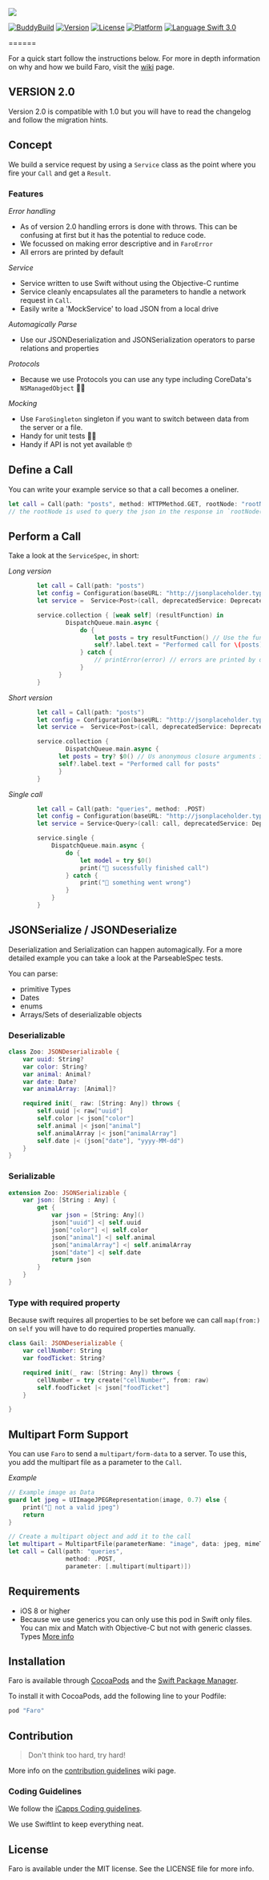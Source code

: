 ![](./Images/FaroShield.jpg)

[![BuddyBuild](https://dashboard.buddybuild.com/api/statusImage?appID=57ea1d04856a610100f8208a&branch=develop&build=latest)](https://dashboard.buddybuild.com/apps/57ea1d04856a610100f8208a/build/latest)
 [![Version](https://img.shields.io/cocoapods/v/Faro.svg?style=flat)](http://cocoapods.org/pods/Faro) [![License](https://img.shields.io/cocoapods/l/Faro.svg?style=flat)](http://cocoapods.org/pods/Faro) [![Platform](https://img.shields.io/cocoapods/p/Faro.svg?style=flat)](http://cocoapods.org/pods/Faro)
[![Language Swift 3.0](https://img.shields.io/badge/Language-Swift%203.0-orange.svg?style=flat)](https://swift.org)

======

For a quick start follow the instructions below. For more in depth information on why and how we build Faro, visit the [wiki](https://github.com/icapps/ios-faro/wiki) page.

## VERSION 2.0

Version 2.0 is compatible with 1.0 but you will have to read the changelog and follow the migration hints.

## Concept
We build a service request by using a `Service` class as the point where you fire your `Call` and get a `Result`.

### Features

*Error handling*
* As of version 2.0 handling errors is done with throws. This can be confusing at first but it has the potential to reduce code.
* We focussed on making error descriptive and in `FaroError`
* All errors are printed by default

*Service*
* Service written to use Swift without using the Objective-C runtime
* Service cleanly encapsulates all the parameters to handle a network request in `Call`.
* Easily write a 'MockService' to load JSON from a local drive

*Automagically Parse*
* Use our JSONDeserialization and JSONSerialization operators to parse relations and properties

*Protocols*
* Because we use Protocols you can use any type including CoreData's `NSManagedObject` 💪🏼

*Mocking*
* Use `FaroSingleton` singleton if you want to switch between data from the server or a file.
* Handy for unit tests 💪🏼
* Handy if API is not yet available 🤓

## Define a Call

You can write your example service so that a call becomes a oneliner.
```Swift
let call = Call(path: "posts", method: HTTPMethod.GET, rootNode: "rootNode")
// the rootNode is used to query the json in the response in `rootNode(from json:)`
```
## Perform a Call

Take a look at the `ServiceSpec`, in short:

*Long version*
```swift
        let call = Call(path: "posts")
        let config = Configuration(baseURL: "http://jsonplaceholder.typicode.com"
        let service =  Service<Post>(call, deprecatedService: DeprecatedService(configuration: config)

        service.collection { [weak self] (resultFunction) in
      			DispatchQueue.main.async {
      				do {
      					let posts = try resultFunction() // Use the function to get the result or the error trown
      					self?.label.text = "Performed call for \(posts)"
      				} catch {
      					// printError(error) // errors are printed by default so you could leave this out
      				}
			  }
		}
```

*Short version*
```swift
        let call = Call(path: "posts")
        let config = Configuration(baseURL: "http://jsonplaceholder.typicode.com"
        let service =  Service<Post>(call, deprecatedService: DeprecatedService(configuration: config)

        service.collection {
      			DispatchQueue.main.async {
              let posts = try? $0() // Us anonymous closure arguments if you are comfortable with the syntax
              self?.label.text = "Performed call for posts"
			  }
		}
```

*Single call*
```swift
        let call = Call(path: "queries", method: .POST)
        let config = Configuration(baseURL: "http://jsonplaceholder.typicode.com"
        let service = Service<Query>(call: call, deprecatedService: DeprecatedService(configuration: config))

        service.single {
            DispatchQueue.main.async {
                do {
                    let model = try $0()
                    print("🙏 sucessfully finished call")
                } catch {
                    print("👿 something went wrong")
                }
            }
        }
```

## JSONSerialize / JSONDeserialize

Deserialization and Serialization can happen automagically. For a more detailed example you can take a look at the ParseableSpec tests.

You can parse:

* primitive Types
* Dates
* enums
* Arrays/Sets of deserializable objects

### Deserializable

```swift
class Zoo: JSONDeserializable {
    var uuid: String?
    var color: String?
    var animal: Animal?
    var date: Date?
    var animalArray: [Animal]?

    required init(_ raw: [String: Any]) throws {
        self.uuid |< raw["uuid"]
        self.color |< json["color"]
        self.animal |< json["animal"]
        self.animalArray |< json["animalArray"]
        self.date |< (json["date"], "yyyy-MM-dd")
    }
}

```
### Serializable

```swift
extension Zoo: JSONSerializable {
    var json: [String : Any] {
        get {
            var json = [String: Any]()
            json["uuid"] <| self.uuid
            json["color"] <| self.color
            json["animal"] <| self.animal
            json["animalArray"] <| self.animalArray
            json["date"] <| self.date
            return json
        }
    }
}
```

### Type with required property

Because swift requires all properties to be set before we can call `map(from:)` on `self` you will have to do required properties manually.

```swift
class Gail: JSONDeserializable {
    var cellNumber: String
    var foodTicket: String?

    required init(_ raw: [String: Any]) throws {
        cellNumber = try create("cellNumber", from: raw)
        self.foodTicket |< json["foodTicket"]
    }

}
```

## Multipart Form Support

You can use `Faro` to send a `multipart/form-data` to a server. To use this, you add the multipart file as a parameter to the `Call`.

*Example*

```swift
// Example image as Data
guard let jpeg = UIImageJPEGRepresentation(image, 0.7) else {
    print("👿 not a valid jpeg")
    return
}

// Create a multipart object and add it to the call
let multipart = MultipartFile(parameterName: "image", data: jpeg, mimeType: .jpeg)
let call = Call(path: "queries",
                method: .POST,
                parameter: [.multipart(multipart)])
```

## Requirements

- iOS 8 or higher
- Because we use generics you can only use this pod in Swift only files. You can mix and Match with Objective-C but not with generic classes.  Types [More info](https://developer.apple.com/library/ios/documentation/Swift/Conceptual/BuildingCocoaApps/InteractingWithObjective-CAPIs.html#//apple_ref/doc/uid/TP40014216-CH4-ID53)

## Installation

Faro is available through [CocoaPods](http://cocoapods.org) and the [Swift Package Manager](https://swift.org/package-manager/).

To install it with CocoaPods, add the following line to your Podfile:

```ruby
pod "Faro"
```

## Contribution

> Don't think too hard, try hard!

More info on the [contribution guidelines](https://github.com/icapps/ios-faro/wiki/Contribution) wiki page.

### Coding Guidelines

We follow the [iCapps Coding guidelines](https://github.com/icapps/coding-guidelines/tree/master/iOS/Swift).

We use Swiftlint to keep everything neat.

## License

Faro is available under the MIT license. See the LICENSE file for more info.
